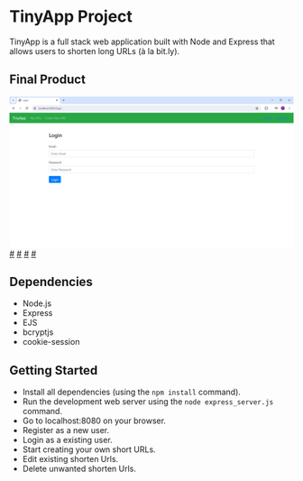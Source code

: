 # TinyApp Project

TinyApp is a full stack web application built with Node and Express that allows users to shorten long URLs (à la bit.ly).

## Final Product


!["Screenshort of login page"](https://github.com/arpipatel-ap/tinyapp/blob/master/docs/login.png)
[#](https://github.com/arpipatel-ap/tinyapp/blob/master/docs/login.png)
[#](https://github.com/arpipatel-ap/tinyapp/blob/master/docs/newurls.png)
[#](https://github.com/arpipatel-ap/tinyapp/blob/master/docs/short_url.png)
[#](https://github.com/arpipatel-ap/tinyapp/blob/master/docs/urls.png)


## Dependencies

- Node.js
- Express
- EJS
- bcryptjs
- cookie-session

## Getting Started

- Install all dependencies (using the `npm install` command).
- Run the development web server using the `node express_server.js` command.
- Go to localhost:8080 on your browser.
- Register as a new user.
- Login as a existing user.
- Start creating your own short URLs.
- Edit existing shorten Urls.
- Delete unwanted shorten Urls.

